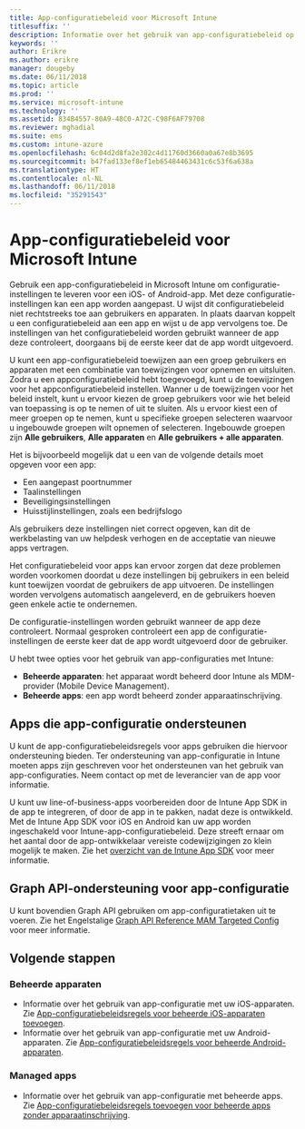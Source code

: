 ```yaml
---
title: App-configuratiebeleid voor Microsoft Intune
titlesuffix: ''
description: Informatie over het gebruik van app-configuratiebeleid op een iOS- of Android-apparaat in Microsoft Intune.
keywords: ''
author: Erikre
ms.author: erikre
manager: dougeby
ms.date: 06/11/2018
ms.topic: article
ms.prod: ''
ms.service: microsoft-intune
ms.technology: ''
ms.assetid: 834B4557-80A9-48C0-A72C-C98F6AF79708
ms.reviewer: mghadial
ms.suite: ems
ms.custom: intune-azure
ms.openlocfilehash: 6c04d2d8fa2e302c4d11760d3660a0a67e8b3695
ms.sourcegitcommit: b47fad133ef8ef1eb65484463431c6c53f6a638a
ms.translationtype: HT
ms.contentlocale: nl-NL
ms.lasthandoff: 06/11/2018
ms.locfileid: "35291543"
---
```

# <a name="app-configuration-policies-for-microsoft-intune"></a>App-configuratiebeleid voor Microsoft Intune

Gebruik een app-configuratiebeleid in Microsoft Intune om configuratie-instellingen te leveren voor een iOS- of Android-app. Met deze configuratie-instellingen kan een app worden aangepast. U wijst dit configuratiebeleid niet rechtstreeks toe aan gebruikers en apparaten. In plaats daarvan koppelt u een configuratiebeleid aan een app en wijst u de app vervolgens toe. De instellingen van het configuratiebeleid worden gebruikt wanneer de app deze controleert, doorgaans bij de eerste keer dat de app wordt uitgevoerd.

U kunt een app-configuratiebeleid toewijzen aan een groep gebruikers en apparaten met een combinatie van toewijzingen voor opnemen en uitsluiten. Zodra u een appconfiguratiebeleid hebt toegevoegd, kunt u de toewijzingen voor het appconfiguratiebeleid instellen. Wanner u de toewijzingen voor het beleid instelt, kunt u ervoor kiezen de groep gebruikers voor wie het beleid van toepassing is op te nemen of uit te sluiten. Als u ervoor kiest een of meer groepen op te nemen, kunt u specifieke groepen selecteren waarvoor u ingebouwde groepen wilt opnemen of selecteren. Ingebouwde groepen zijn **Alle gebruikers**, **Alle apparaten** en **Alle gebruikers + alle apparaten**.

Het is bijvoorbeeld mogelijk dat u een van de volgende details moet opgeven voor een app:

- Een aangepast poortnummer
- Taalinstellingen
- Beveiligingsinstellingen
- Huisstijlinstellingen, zoals een bedrijfslogo

Als gebruikers deze instellingen niet correct opgeven, kan dit de werkbelasting van uw helpdesk verhogen en de acceptatie van nieuwe apps vertragen.

Het configuratiebeleid voor apps kan ervoor zorgen dat deze problemen worden voorkomen doordat u deze instellingen bij gebruikers in een beleid kunt toewijzen voordat de gebruikers de app uitvoeren. De instellingen worden vervolgens automatisch aangeleverd, en de gebruikers hoeven geen enkele actie te ondernemen.

De configuratie-instellingen worden gebruikt wanneer de app deze controleert. Normaal gesproken controleert een app de configuratie-instellingen de eerste keer dat de app wordt uitgevoerd door de gebruiker.

U hebt twee opties voor het gebruik van app-configuraties met Intune:
 - **Beheerde apparaten**: het apparaat wordt beheerd door Intune als MDM-provider (Mobile Device Management).
 - **Beheerde apps**: een app wordt beheerd zonder apparaatinschrijving.

## <a name="apps-that-support-app-configuration"></a>Apps die app-configuratie ondersteunen

U kunt de app-configuratiebeleidsregels voor apps gebruiken die hiervoor ondersteuning bieden. Ter ondersteuning van app-configuratie in Intune moeten apps zijn geschreven voor het ondersteunen van het gebruik van app-configuraties. Neem contact op met de leverancier van de app voor informatie.

U kunt uw line-of-business-apps voorbereiden door de Intune App SDK in de app te integreren, of door de app in te pakken, nadat deze is ontwikkeld. Met de Intune App SDK voor iOS en Android kan uw app worden ingeschakeld voor Intune-app-configuratiebeleid. Deze streeft ernaar om het aantal door de app-ontwikkelaar vereiste codewijzigingen zo klein mogelijk te maken. Zie het [overzicht van de Intune App SDK](app-sdk.md) voor meer informatie.

## <a name="graph-api-support-for-app-configuration"></a>Graph API-ondersteuning voor app-configuratie

U kunt bovendien Graph API gebruiken om app-configuratietaken uit te voeren. Zie het Engelstalige [Graph API Reference MAM Targeted Config](https://graph.microsoft.io/docs/api-reference/beta/api/intune_mam_targetedmanagedappconfiguration_create) voor meer informatie.

## <a name="next-steps"></a>Volgende stappen

### <a name="managed-devices"></a>Beheerde apparaten

 - Informatie over het gebruik van app-configuratie met uw iOS-apparaten.  Zie [ App-configuratiebeleidsregels voor beheerde iOS-apparaten toevoegen](app-configuration-policies-use-ios.md).
 - Informatie over het gebruik van app-configuratie met uw Android-apparaten.  Zie [ App-configuratiebeleidsregels voor beheerde Android-apparaten](app-configuration-policies-use-android.md).

### <a name="managed-apps"></a>Managed apps

 - Informatie over het gebruik van app-configuratie met beheerde apps. Zie [App-configuratiebeleidsregels toevoegen voor beheerde apps zonder apparaatinschrijving](app-configuration-policies-managed-app.md).
